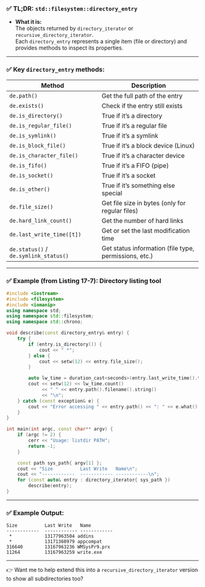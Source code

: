 ### ✅ TL;DR: `std::filesystem::directory_entry`  

- **What it is:**  
  The objects returned by `directory_iterator` or `recursive_directory_iterator`.  
  Each `directory_entry` represents a single item (file or directory) and provides methods to inspect its properties.

---

### ✅ Key `directory_entry` methods:

| Method                        | Description                                                            |
|--------------------------------|------------------------------------------------------------------------|
| `de.path()`                   | Get the full path of the entry                                         |
| `de.exists()`                 | Check if the entry still exists                                        |
| `de.is_directory()`           | True if it’s a directory                                               |
| `de.is_regular_file()`        | True if it’s a regular file                                            |
| `de.is_symlink()`             | True if it’s a symlink                                                 |
| `de.is_block_file()`          | True if it’s a block device (Linux)                                    |
| `de.is_character_file()`      | True if it’s a character device                                        |
| `de.is_fifo()`                | True if it’s a FIFO (pipe)                                             |
| `de.is_socket()`              | True if it’s a socket                                                  |
| `de.is_other()`               | True if it’s something else special                                     |
| `de.file_size()`              | Get file size in bytes (only for regular files)                        |
| `de.hard_link_count()`        | Get the number of hard links                                           |
| `de.last_write_time([t])`     | Get or set the last modification time                                  |
| `de.status()` / `de.symlink_status()` | Get status information (file type, permissions, etc.)               |

---

### ✅ Example (from Listing 17-7): Directory listing tool

```cpp
#include <iostream>
#include <filesystem>
#include <iomanip>
using namespace std;
using namespace std::filesystem;
using namespace std::chrono;

void describe(const directory_entry& entry) {
    try {
        if (entry.is_directory()) {
            cout << " *";
        } else {
            cout << setw(12) << entry.file_size();
        }

        auto lw_time = duration_cast<seconds>(entry.last_write_time().time_since_epoch());
        cout << setw(12) << lw_time.count()
             << " " << entry.path().filename().string()
             << "\n";
    } catch (const exception& e) {
        cout << "Error accessing " << entry.path() << ": " << e.what() << endl;
    }
}

int main(int argc, const char** argv) {
    if (argc != 2) {
        cerr << "Usage: listdir PATH";
        return -1;
    }

    const path sys_path{ argv[1] };
    cout << "Size          Last Write   Name\n";
    cout << "------------  ------------ ------------\n";
    for (const auto& entry : directory_iterator{ sys_path })
        describe(entry);
}
```

---

### ✅ Example Output:
```
Size          Last Write   Name
------------  ------------ ------------
 *            13177963504 addins
 *            13171360979 appcompat
316640        13167963236 WMSysPr9.prx
11264         13167963259 write.exe
```

---

👉 Want me to help extend this into a `recursive_directory_iterator` version to show all subdirectories too?
